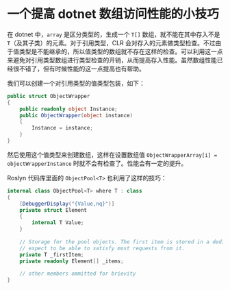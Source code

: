 # 一个提高 dotnet 数组访问性能的小技巧

在 dotnet 中，`array` 是区分类型的，生成一个 `T[]` 数组，就不能在其中存入不是 `T`（及其子类）的元素。对于引用类型，CLR 会对存入的元素做类型检查。不过由于值类型是不能继承的，所以值类型的数组就不存在这样的检查。可以利用这一点来避免对引用类型数组进行类型检查的开销，从而提高存入性能。虽然数组性能已经很不错了，但有时候性能的这一点提高也有帮助。

我们可以创建一个对引用类型的值类型包装，如下：

```cs
public struct ObjectWrapper
{
    public readonly object Instance;
    public ObjectWrapper(object instance)
    {
        Instance = instance;
    }
}
```

然后使用这个值类型来创建数组，这样在设置数组值 `ObjectWrapperArray[i] = objectWrapperInstance` 时就不会有检查了。性能会有一定的提升。

Roslyn 代码库里面的 `ObjectPool<T>` 也利用了这样的技巧：

```cs
internal class ObjectPool<T> where T : class
{
    [DebuggerDisplay("{Value,nq}")]
    private struct Element
    {
        internal T Value;
    }
 
    // Storage for the pool objects. The first item is stored in a dedicated field because we
    // expect to be able to satisfy most requests from it.
    private T _firstItem;
    private readonly Element[] _items;
 
    // other members ommitted for brievity
}
```